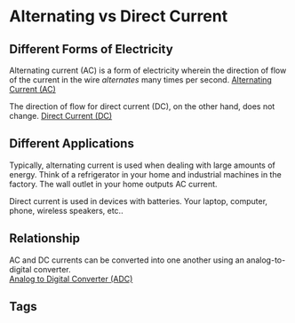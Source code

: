 # Alternating vs Direct Current

## Different Forms of Electricity
Alternating current (AC) is a form of electricity wherein the direction of flow of the current in the wire *alternates* many times per second. [Alternating Current (AC) ](../202110281820)

The direction of flow for direct current (DC), on the other hand, does not change.
[Direct Current (DC)](../202110281823)

## Different Applications
Typically, alternating current is used when dealing with large amounts of energy. Think of a refrigerator in your home and industrial machines in the factory. The wall outlet in your home outputs AC current.

Direct current is used in devices with batteries. Your laptop, computer, phone, wireless speakers, etc..

## Relationship
AC and DC currents can be converted into one another using an analog-to-digital converter.   
[Analog to Digital Converter (ADC)](../202111012251)

## Tags
